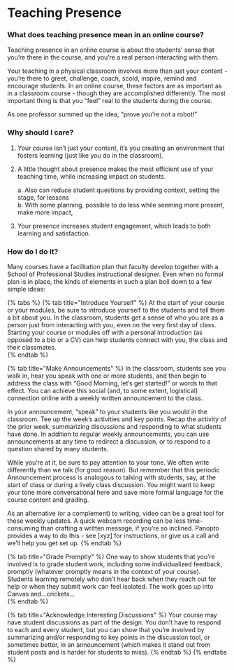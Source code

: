 # Teaching Presence

### What does teaching presence mean in an online course?

Teaching presence in an online course is about the students’ sense that you’re there in the course, and you’re a real person interacting with them.

Your teaching in a physical classroom involves more than just your content - you’re there to greet, challenge, coach, scold, inspire, remind and encourage students. In an online course, these factors are as important as in a classroom course - though they are accomplished differently.  The most important thing is that you “feel” real to the students during the course.  
  
As one professor summed up the idea, “prove you’re not a robot!”  

### Why should I care? 

1. Your course isn’t just your content, it’s you creating an environment that fosters learning \(just like you do in the classroom\). 
2. A little thought about presence makes the most efficient use of your teaching time, while increasing impact on students.  

   a. Also can reduce student questions by providing context, setting the stage, for lessons  
   b. With some planning, possible to do less while seeming more present, make more impact,

3. Your presence increases student engagement, which leads to both learning and satisfaction. 

### How do I do it? 

Many courses have a facilitation plan that faculty develop together with a School of Professional Studies instructional designer. Even when no formal plan is in place, the kinds of elements in such a plan boil down to a few simple ideas:

{% tabs %}
{% tab title="Introduce Yourself" %}
At the start of your course or your modules, be sure to introduce yourself to the students and tell them a bit about you. In the classroom, students get a sense of who you are as a person just from interacting with you, even on the very first day of class. Starting your course or modules off with a personal introduction \(as opposed to a bio or a CV\) can help students connect with you, the class and their classmates.     
{% endtab %}

{% tab title="Make Announcements" %}
In the classroom, students see you walk in, hear you speak with one or more students, and then begin to address the class with “Good Morning, let’s get started!” or words to that effect. You can achieve this social \(and, to some extent, logistical\) connection online with a weekly written announcement to the class.      
  
In your announcement, “speak” to your students like you would in the classroom.  Tee up the week’s activities and key points.  Recap the activity of the prior week, summarizing discussions and responding to what students have done. In addition to regular weekly announcements, you can use announcements at any time to redirect a discussion, or to respond to a question shared by many students.

While you’re at it, be sure to pay attention to your tone. We often write differently than we talk \(for good reason\). But remember that this periodic Announcement process is analogous to talking with students, say, at the start of class or during a lively class discussion. You might want to keep your tone more conversational here and save more formal language for the course content and grading. 

As an alternative \(or a complement\) to writing, video can be a great tool for these weekly updates. A quick webcam recording can be less time-consuming than crafting a written message, if you’re so inclined. Panopto provides a way to do this - see \[xyz\] for instructions, or give us a call and we’ll help you get set up.
{% endtab %}

{% tab title="Grade Promptly" %}
One way to show students that you’re involved is to grade student work, including some individualized feedback, promptly \(whatever promptly means in the context of your course\). Students learning remotely who don’t hear back when they reach out for help or when they submit work can feel isolated. The work goes up into Canvas and...crickets...  
{% endtab %}

{% tab title="Acknowledge Interesting Discussions" %}
Your course may have student discussions as part of the design. You don’t have to respond to each and every student, but you can show that you’re involved by summarizing and/or responding to key points in the discussion tool, or sometimes better, in an announcement \(which makes it stand out from student posts and is harder for students to miss\). 
{% endtab %}
{% endtabs %}



